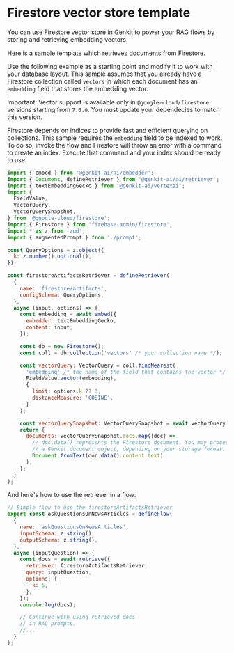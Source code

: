 # Firestore vector store template

You can use Firestore vector store in Genkit to power your RAG flows by storing and retrieving embedding vectors.

Here is a sample template which retrieves documents from Firestore.

Use the following example as a starting point and modify it to work with your database layout.
This sample assumes that you already have a Firestore collection called `vectors` in which each document
has an `embedding` field that stores the embedding vector.

Important: Vector support is available only in `@google-cloud/firestore` versions starting from `7.6.0`. You must update your dependecies to match this version.

Firestore depends on indices to provide fast and efficient querying on collections. This sample requires the `embedding` field to be indexed to work. To do so, invoke the
flow and Firestore will throw an error with a command to create an index. Execute that command
and your index should be ready to use.

```js
import { embed } from '@genkit-ai/ai/embedder';
import { Document, defineRetriever } from '@genkit-ai/ai/retriever';
import { textEmbeddingGecko } from '@genkit-ai/vertexai';
import {
  FieldValue,
  VectorQuery,
  VectorQuerySnapshot,
} from '@google-cloud/firestore';
import { Firestore } from 'firebase-admin/firestore';
import * as z from 'zod';
import { augmentedPrompt } from './prompt';

const QueryOptions = z.object({
  k: z.number().optional(),
});

const firestoreArtifactsRetriever = defineRetriever(
  {
    name: 'firestore/artifacts',
    configSchema: QueryOptions,
  },
  async (input, options) => {
    const embedding = await embed({
      embedder: textEmbeddingGecko,
      content: input,
    });

    const db = new Firestore();
    const coll = db.collection('vectors' /* your collection name */);

    const vectorQuery: VectorQuery = coll.findNearest(
      'embedding' /* the name of the field that contains the vector */,
      FieldValue.vector(embedding),
      {
        limit: options.k ?? 3,
        distanceMeasure: 'COSINE',
      }
    );

    const vectorQuerySnapshot: VectorQuerySnapshot = await vectorQuery.get();
    return {
      documents: vectorQuerySnapshot.docs.map((doc) =>
        // doc.data() represents the Firestore document. You may process it as needed to generate
        // a Genkit document object, depending on your storage format.
        Document.fromText(doc.data().content.text)
      ),
    };
  }
);
```

And here's how to use the retriever in a flow:

```js
// Simple flow to use the firestoreArtifactsRetriever
export const askQuestionsOnNewsArticles = defineFlow(
  {
    name: 'askQuestionsOnNewsArticles',
    inputSchema: z.string(),
    outputSchema: z.string(),
  },
  async (inputQuestion) => {
    const docs = await retrieve({
      retriever: firestoreArtifactsRetriever,
      query: inputQuestion,
      options: {
        k: 5,
      },
    });
    console.log(docs);

    // Continue with using retrieved docs
    // in RAG prompts.
    //...
  }
);
```
